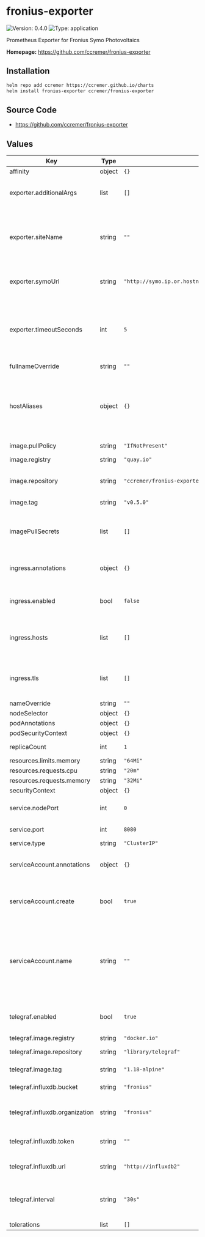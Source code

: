 # fronius-exporter

![Version: 0.4.0](https://img.shields.io/badge/Version-0.4.0-informational?style=flat-square) ![Type: application](https://img.shields.io/badge/Type-application-informational?style=flat-square)

Prometheus Exporter for Fronius Symo Photovoltaics

**Homepage:** <https://github.com/ccremer/fronius-exporter>

## Installation

```bash
helm repo add ccremer https://ccremer.github.io/charts
helm install fronius-exporter ccremer/fronius-exporter
```

## Source Code

* <https://github.com/ccremer/fronius-exporter>

## Values

| Key | Type | Default | Description |
|-----|------|---------|-------------|
| affinity | object | `{}` |  |
| exporter.additionalArgs | list | `[]` | Provide additional CLI flags via string array |
| exporter.siteName | string | `""` | Site name of Fronius SYMO that gets added as a static label to all metrics. **Recommended** |
| exporter.symoUrl | string | `"http://symo.ip.or.hostname/solar_api/v1/GetPowerFlowRealtimeData.fcgi"` | Target URL of Fronius SYMO device. **Required** |
| exporter.timeoutSeconds | int | `5` | Time after which collecting may time out. Should not be higher than the Prometheus scrape interval. |
| fullnameOverride | string | `""` |  |
| hostAliases | object | `{}` | A dict with `{ip, hostnames array}` to configure custom entries in /etc/hosts. See [values.yaml](./values.yaml) for an example. |
| image.pullPolicy | string | `"IfNotPresent"` |  |
| image.registry | string | `"quay.io"` | Container image registry |
| image.repository | string | `"ccremer/fronius-exporter"` | Location of the container image |
| image.tag | string | `"v0.5.0"` | Container image tag |
| imagePullSecrets | list | `[]` | List of image pull secrets if you use a privately hosted image |
| ingress.annotations | object | `{}` | Additional annotations for the Ingress object |
| ingress.enabled | bool | `false` | Useful if your Prometheus is outside of the cluster |
| ingress.hosts | list | `[]` | See Kubernetes Docs for a guide to setup Ingress hosts |
| ingress.tls | list | `[]` | See Kubernetes Docs for a guide to setup TLS on Ingress |
| nameOverride | string | `""` |  |
| nodeSelector | object | `{}` |  |
| podAnnotations | object | `{}` |  |
| podSecurityContext | object | `{}` |  |
| replicaCount | int | `1` | Usually `1` is fine |
| resources.limits.memory | string | `"64Mi"` |  |
| resources.requests.cpu | string | `"20m"` |  |
| resources.requests.memory | string | `"32Mi"` |  |
| securityContext | object | `{}` |  |
| service.nodePort | int | `0` | Node port number if `type` is `NodePort` |
| service.port | int | `8080` | Service port number |
| service.type | string | `"ClusterIP"` | Service type |
| serviceAccount.annotations | object | `{}` | Annotations to add to the service account |
| serviceAccount.create | bool | `true` | Specifies whether a service account should be created |
| serviceAccount.name | string | `""` | The name of the service account to use. If not set and `create` is `true`, a name is generated using the fullname template |
| telegraf.enabled | bool | `true` | Whether to enable Telegraf sidecar for Influxdb |
| telegraf.image.registry | string | `"docker.io"` |  |
| telegraf.image.repository | string | `"library/telegraf"` | Telegraf image location |
| telegraf.image.tag | string | `"1.18-alpine"` | Telegraf image tag |
| telegraf.influxdb.bucket | string | `"fronius"` | Bucket to write metrics into |
| telegraf.influxdb.organization | string | `"fronius"` | Organization where the bucket belongs to |
| telegraf.influxdb.token | string | `""` | Token used to authenticate to InfluxDB |
| telegraf.influxdb.url | string | `"http://influxdb2"` | URL of an InfluxDB 2 instance |
| telegraf.interval | string | `"30s"` | Go-style interval in which metrics are pushed to InfluxDB |
| tolerations | list | `[]` |  |
